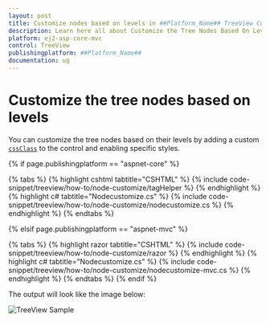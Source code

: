 ```yaml
---
layout: post
title: Customize nodes based on levels in ##Platform_Name## TreeView Control | Syncfusion
description: Learn here all about Customize the Tree Nodes Based On Levels in Syncfusion ##Platform_Name## TreeView control of syncfusion and more.
platform: ej2-asp-core-mvc
control: TreeView
publishingplatform: ##Platform_Name##
documentation: ug
---
```


# Customize the tree nodes based on levels

You can customize the tree nodes based on their levels by adding a custom [`cssClass`](https://help.syncfusion.com/cr/aspnetcore-js2/Syncfusion.EJ2~Syncfusion.EJ2.Navigations.TreeView~CssClass.html) to the control and enabling specific styles.

{% if page.publishingplatform == "aspnet-core" %}

{% tabs %}
{% highlight cshtml tabtitle="CSHTML" %}
{% include code-snippet/treeview/how-to/node-customize/tagHelper %}
{% endhighlight %}
{% highlight c# tabtitle="Nodecustomize.cs" %}
{% include code-snippet/treeview/how-to/node-customize/nodecustomize.cs %}
{% endhighlight %}
{% endtabs %}

{% elsif page.publishingplatform == "aspnet-mvc" %}

{% tabs %}
{% highlight razor tabtitle="CSHTML" %}
{% include code-snippet/treeview/how-to/node-customize/razor %}
{% endhighlight %}
{% highlight c# tabtitle="Nodecustomize.cs" %}
{% include code-snippet/treeview/how-to/node-customize/nodecustomize-mvc.cs %}
{% endhighlight %}
{% endtabs %}
{% endif %}



The output will look like the image below:

![TreeView Sample](../images/nodecustomize.PNG)
